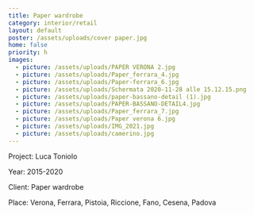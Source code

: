 ```yaml
---
title: Paper wardrobe
category: interior/retail
layout: default
poster: /assets/uploads/cover paper.jpg
home: false
priority: h
images:
  - picture: /assets/uploads/PAPER VERONA 2.jpg
  - picture: /assets/uploads/Paper_ferrara_4.jpg
  - picture: /assets/uploads/Paper-ferrara_6.jpg
  - picture: /assets/uploads/Schermata 2020-11-28 alle 15.12.15.png
  - picture: /assets/uploads/paper-bassano-detail (1).jpg
  - picture: /assets/uploads/PAPER-BASSANO-DETAIL4.jpg
  - picture: /assets/uploads/Paper_ferrara_7.jpg
  - picture: /assets/uploads/Paper verona 6.jpg
  - picture: /assets/uploads/IMG_2021.jpg
  - picture: /assets/uploads/camerino.jpg
---
```

Project: Luca Toniolo

Year: 2015-2020

Client: Paper wardrobe

Place: Verona, Ferrara, Pistoia, Riccione, Fano, Cesena, Padova





